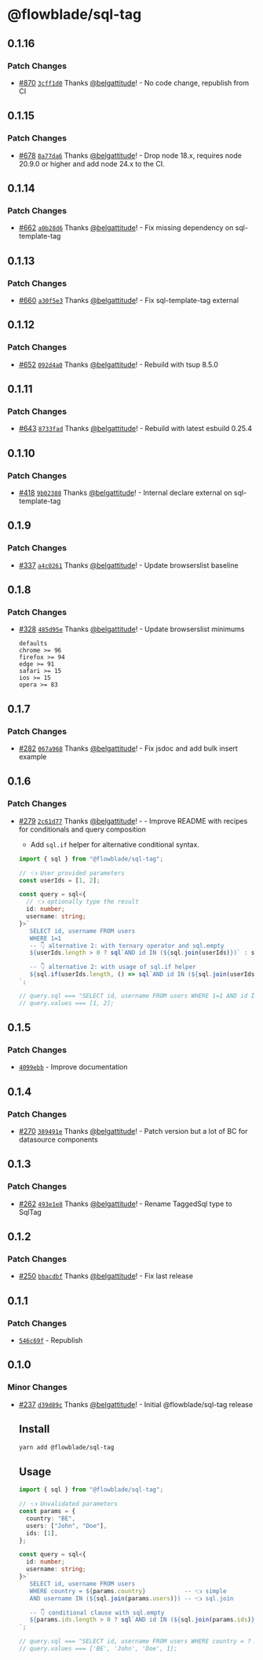 # @flowblade/sql-tag

## 0.1.16

### Patch Changes

- [#870](https://github.com/belgattitude/flowblade/pull/870) [`3cff1d0`](https://github.com/belgattitude/flowblade/commit/3cff1d0c37fde777341a12b596c4ccafb05bae4e) Thanks [@belgattitude](https://github.com/belgattitude)! - No code change, republish from CI

## 0.1.15

### Patch Changes

- [#678](https://github.com/belgattitude/flowblade/pull/678) [`8a77da6`](https://github.com/belgattitude/flowblade/commit/8a77da6a2e12880e5655c3efdd7185822c99589a) Thanks [@belgattitude](https://github.com/belgattitude)! - Drop node 18.x, requires node 20.9.0 or higher and add node 24.x to the CI.

## 0.1.14

### Patch Changes

- [#662](https://github.com/belgattitude/flowblade/pull/662) [`a0b28d6`](https://github.com/belgattitude/flowblade/commit/a0b28d6091190cb81527f549df8e10f8a7e89b08) Thanks [@belgattitude](https://github.com/belgattitude)! - Fix missing dependency on sql-template-tag

## 0.1.13

### Patch Changes

- [#660](https://github.com/belgattitude/flowblade/pull/660) [`a30f5e3`](https://github.com/belgattitude/flowblade/commit/a30f5e3ce23d18e9a9291b9cf3dd319dd3e40786) Thanks [@belgattitude](https://github.com/belgattitude)! - Fix sql-template-tag external

## 0.1.12

### Patch Changes

- [#652](https://github.com/belgattitude/flowblade/pull/652) [`092d4a0`](https://github.com/belgattitude/flowblade/commit/092d4a055202723520ad49c507b2b66fac7739e3) Thanks [@belgattitude](https://github.com/belgattitude)! - Rebuild with tsup 8.5.0

## 0.1.11

### Patch Changes

- [#643](https://github.com/belgattitude/flowblade/pull/643) [`8733fad`](https://github.com/belgattitude/flowblade/commit/8733fada4a93582e499f5533755a033af2bc49f7) Thanks [@belgattitude](https://github.com/belgattitude)! - Rebuild with latest esbuild 0.25.4

## 0.1.10

### Patch Changes

- [#418](https://github.com/belgattitude/flowblade/pull/418) [`9b02388`](https://github.com/belgattitude/flowblade/commit/9b023886645a2f8ba86f1b90f21eaae46c54fb15) Thanks [@belgattitude](https://github.com/belgattitude)! - Internal declare external on sql-template-tag

## 0.1.9

### Patch Changes

- [#337](https://github.com/belgattitude/flowblade/pull/337) [`a4c0261`](https://github.com/belgattitude/flowblade/commit/a4c02616b082b244fc095ff97086a40f15545019) Thanks [@belgattitude](https://github.com/belgattitude)! - Update browserslist baseline

## 0.1.8

### Patch Changes

- [#328](https://github.com/belgattitude/flowblade/pull/328) [`485d95e`](https://github.com/belgattitude/flowblade/commit/485d95ee70b6af2a9ce32ee42420cd1cf8fbdd19) Thanks [@belgattitude](https://github.com/belgattitude)! - Update browserslist minimums

  ```
  defaults
  chrome >= 96
  firefox >= 94
  edge >= 91
  safari >= 15
  ios >= 15
  opera >= 83
  ```

## 0.1.7

### Patch Changes

- [#282](https://github.com/belgattitude/flowblade/pull/282) [`067a968`](https://github.com/belgattitude/flowblade/commit/067a968759302e5e5a70c45363754a77b1301f24) Thanks [@belgattitude](https://github.com/belgattitude)! - Fix jsdoc and add bulk insert example

## 0.1.6

### Patch Changes

- [#279](https://github.com/belgattitude/flowblade/pull/279) [`2c61d77`](https://github.com/belgattitude/flowblade/commit/2c61d77025259157fe2e4e4917f52682dcd578aa) Thanks [@belgattitude](https://github.com/belgattitude)! - - Improve README with recipes for conditionals and query composition
  - Add `sql.if` helper for alternative conditional syntax.

  ```typescript
  import { sql } from "@flowblade/sql-tag";

  // 👈 User provided parameters
  const userIds = [1, 2];

  const query = sql<{
    // 👈 optionally type the result
    id: number;
    username: string;
  }>`
     SELECT id, username FROM users
     WHERE 1=1
     -- 👇 alternative 2: with ternary operator and sql.empty
     ${userIds.length > 0 ? sql`AND id IN (${sql.join(userIds)})` : sql.empty}
  
     -- 👇 alternative 2: with usage of sql.if helper
     ${sql.if(userIds.length, () => sql`AND id IN (${sql.join(userIds)})`)}
  `;

  // query.sql === "SELECT id, username FROM users WHERE 1=1 AND id IN (?, ?)";
  // query.values === [1, 2];
  ```

## 0.1.5

### Patch Changes

- [`4099ebb`](https://github.com/belgattitude/flowblade/commit/4099ebb434deaa1094c27cda0247b35e2d5ee325) - Improve documentation

## 0.1.4

### Patch Changes

- [#270](https://github.com/belgattitude/flowblade/pull/270) [`389491e`](https://github.com/belgattitude/flowblade/commit/389491e37a918d441ac574aac3ebb0700ba02d79) Thanks [@belgattitude](https://github.com/belgattitude)! - Patch version but a lot of BC for datasource components

## 0.1.3

### Patch Changes

- [#262](https://github.com/belgattitude/flowblade/pull/262) [`493e1e8`](https://github.com/belgattitude/flowblade/commit/493e1e808b8435b7dbfa8ebc2a37d95d91710925) Thanks [@belgattitude](https://github.com/belgattitude)! - Rename TaggedSql type to SqlTag

## 0.1.2

### Patch Changes

- [#250](https://github.com/belgattitude/flowblade/pull/250) [`bbacdbf`](https://github.com/belgattitude/flowblade/commit/bbacdbff458c079df721db6241c3ff042c1c0e16) Thanks [@belgattitude](https://github.com/belgattitude)! - Fix last release

## 0.1.1

### Patch Changes

- [`546c69f`](https://github.com/belgattitude/flowblade/commit/546c69f7d52aa28ca0386b8076abc4ddd531afbb) - Republish

## 0.1.0

### Minor Changes

- [#237](https://github.com/belgattitude/flowblade/pull/237) [`d39d89c`](https://github.com/belgattitude/flowblade/commit/d39d89c88586fade87037081fa14d70e087b4017) Thanks [@belgattitude](https://github.com/belgattitude)! - Initial @flowblade/sql-tag release

  ## Install

  ```bash
  yarn add @flowblade/sql-tag
  ```

  ## Usage

  ```typescript
  import { sql } from "@flowblade/sql-tag";

  // 👈 Unvalidated parameters
  const params = {
    country: "BE",
    users: ["John", "Doe"],
    ids: [1],
  };

  const query = sql<{
    id: number;
    username: string;
  }>`
     SELECT id, username FROM users
     WHERE country = ${params.country}           -- 👈 simple
     AND username IN (${sql.join(params.users)}) -- 👈 sql.join
  
     -- 👇 conditional clause with sql.empty
     ${params.ids.length > 0 ? sql`AND id IN (${sql.join(params.ids)})` : sql.empty}
  `;

  // query.sql === "SELECT id, username FROM users WHERE country = ? AND username IN (?, ?) AND id IN (?)";
  // query.values === ['BE', 'John', 'Doe', 1];
  ```
